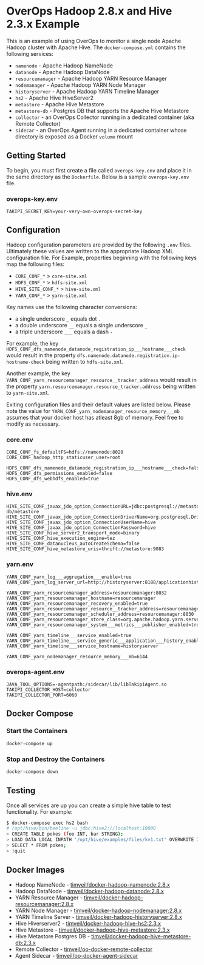 # OverOps Hadoop 2.8.x and Hive 2.3.x Example
This is an example of using OverOps to monitor a single node Apache Hadoop cluster with Apache Hive.  The `docker-compose.yml` contains the following services:
* `namenode` - Apache Hadoop NameNode
* `datanode` - Apache Hadoop DataNode
* `resourcemanager` - Apache Hadoop YARN Resource Manager
* `nodemanager` - Apache Hadoop YARN Node Manager
* `historyserver` - Apache Hadoop YARN Timeline Manager
* `hs2` - Apache Hive HiveServer2
* `metastore` - Apache Hive Metastore
* `metastore-db` - Postgres DB that supports the Apache Hive Metastore
* `collector` - an OverOps Collector running in a dedicated container (aka Remote Collector)
* `sidecar` - an OverOps Agent running in a dedicated container whose directory is exposed as a Docker `volume` mount

## Getting Started
To begin, you must first create a file called `overops-key.env` and place it in the same directory as the `Dockerfile`.  Below is a sample `overops-key.env` file.

### overops-key.env
```properties
TAKIPI_SECRET_KEY=your-very-own-overops-secret-key
```

## Configuration
Hadoop configuration parameters are provided by the following `.env` files.  Ultimately these values are written to the appropriate Hadoop XML configuration file.  For Example, properties beginning with the following keys map the following files:
* `CORE_CONF_*` > `core-site.xml`
* `HDFS_CONF_*` > `hdfs-site.xml`
* `HIVE_SITE_CONF_*` > `hive-site.xml`
* `YARN_CONF_*` > `yarn-site.xml`

Key names use the following character conversions:
* a single underscore `_` equals dot `.`
* a double underscore `__` equals a single underscore `_`
* a triple underscore `___` equals a dash `-`

For example, the key `HDFS_CONF_dfs_namenode_datanode_registration_ip___hostname___check` would result in the property `dfs.namenode.datanode.registration.ip-hostname-check` being written to `hdfs-site.xml`.

Another example, the key `YARN_CONF_yarn_resourcemanager_resource__tracker_address` would result in the property `yarn.resourcemanager.resource_tracker.address` being written to `yarn-site.xml`.

Exiting configuration files and their default values are listed below.  Please note the value for `YARN_CONF_yarn_nodemanager_resource_memory___mb` assumes that your docker host has atleast 8gb of memory.  Feel free to modify as necessary. 

### core.env
```properties
CORE_CONF_fs_defaultFS=hdfs://namenode:8020
CORE_CONF_hadoop_http_staticuser_user=root

HDFS_CONF_dfs_namenode_datanode_registration_ip___hostname___check=false
HDFS_CONF_dfs_permissions_enabled=false
HDFS_CONF_dfs_webhdfs_enabled=true
```

### hive.env
```properties
HIVE_SITE_CONF_javax_jdo_option_ConnectionURL=jdbc:postgresql://metastore-db/metastore
HIVE_SITE_CONF_javax_jdo_option_ConnectionDriverName=org.postgresql.Driver
HIVE_SITE_CONF_javax_jdo_option_ConnectionUserName=hive
HIVE_SITE_CONF_javax_jdo_option_ConnectionPassword=hive
HIVE_SITE_CONF_hive_server2_transport_mode=binary
HIVE_SITE_CONF_hive_execution_engine=tez
HIVE_SITE_CONF_datanucleus_autoCreateSchema=false
HIVE_SITE_CONF_hive_metastore_uris=thrift://metastore:9083
```

### yarn.env
```properties
YARN_CONF_yarn_log___aggregation___enable=true
YARN_CONF_yarn_log_server_url=http://historyserver:8188/applicationhistory/logs/

YARN_CONF_yarn_resourcemanager_address=resourcemanager:8032
YARN_CONF_yarn_resourcemanager_hostname=resourcemanager
YARN_CONF_yarn_resourcemanager_recovery_enabled=true
YARN_CONF_yarn_resourcemanager_resource__tracker_address=resourcemanager:8031
YARN_CONF_yarn_resourcemanager_scheduler_address=resourcemanager:8030
YARN_CONF_yarn_resourcemanager_store_class=org.apache.hadoop.yarn.server.resourcemanager.recovery.FileSystemRMStateStore
YARN_CONF_yarn_resourcemanager_system___metrics___publisher_enabled=true

YARN_CONF_yarn_timeline___service_enabled=true
YARN_CONF_yarn_timeline___service_generic___application___history_enabled=true
YARN_CONF_yarn_timeline___service_hostname=historyserver

YARN_CONF_yarn_nodemanager_resource_memory___mb=6144
```

### overops-agent.env
```properties
JAVA_TOOL_OPTIONS=-agentpath:/sidecar/lib/libTakipiAgent.so
TAKIPI_COLLECTOR_HOST=collector
TAKIPI_COLLECTOR_PORT=6060
```

## Docker Compose

### Start the Containers
```bash
docker-compose up
```

### Stop and Destroy the Containers
```bash
docker-compose down
```

## Testing
Once all services are up you can create a simple hive table to test functionality.  For example:

```bash
$ docker-compose exec hs2 bash
# /opt/hive/bin/beeline -u jdbc:hive2://localhost:10000
> CREATE TABLE pokes (foo INT, bar STRING);
> LOAD DATA LOCAL INPATH '/opt/hive/examples/files/kv1.txt' OVERWRITE INTO TABLE pokes;
> SELECT * FROM pokes;
> !quit
```

## Docker Images
* Hadoop NameNode - [timveil/docker-hadoop-namenode:2.8.x](https://hub.docker.com/r/timveil/docker-hadoop-namenode/)
* Hadoop DataNode - [timveil/docker-hadoop-datanode:2.8.x](https://hub.docker.com/r/timveil/docker-hadoop-datanode/)
* YARN Resource Manager - [timveil/docker-hadoop-resourcemanager:2.8.x](https://hub.docker.com/r/timveil/docker-hadoop-resourcemanager/)
* YARN Node Manager - [timveil/docker-hadoop-nodemanager:2.8.x](https://hub.docker.com/r/timveil/docker-hadoop-nodemanager/)
* YARN Timeline Server - [timveil/docker-hadoop-historyserver:2.8.x](https://hub.docker.com/r/timveil/docker-hadoop-historyserver/)
* Hive Hiverserver2 - [timveil/docker-hadoop-hive-hs2:2.3.x](https://hub.docker.com/r/timveil/docker-hadoop-hive-hs2/)
* Hive Metastore - [timveil/docker-hadoop-hive-metastore:2.3.x](https://hub.docker.com/r/timveil/docker-hadoop-hive-metastore/)
* Hive Metastore Postgres DB - [timveil/docker-hadoop-hive-metastore-db:2.3.x](https://hub.docker.com/r/timveil/docker-hadoop-hive-metastore-db/)
* Remote Collector - [timveil/oo-docker-remote-collector](https://hub.docker.com/r/timveil/oo-docker-remote-collector/)
* Agent Sidecar - [timveil/oo-docker-agent-sidecar](https://hub.docker.com/r/timveil/oo-docker-agent-sidecar/)

